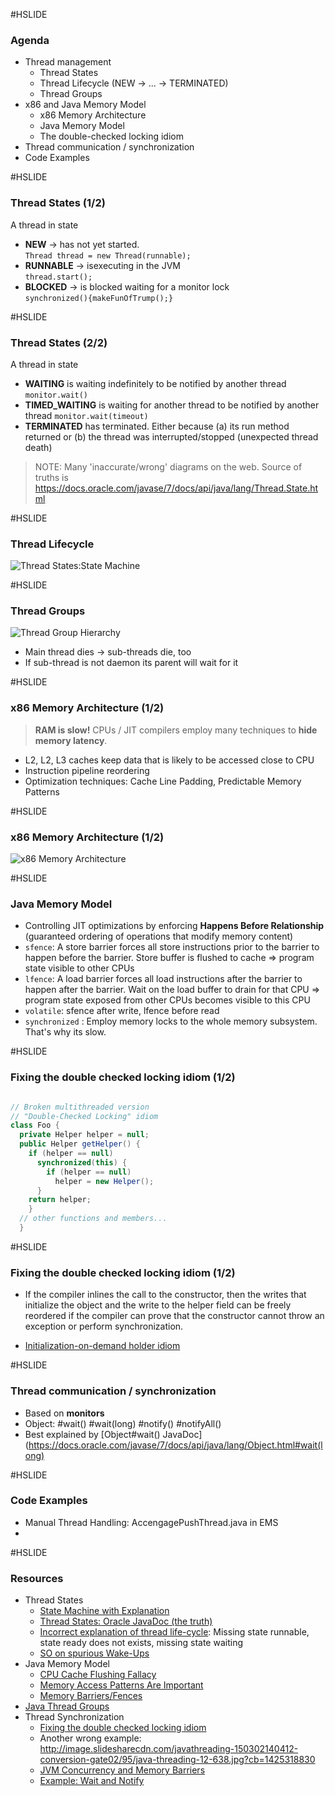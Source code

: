 #HSLIDE

### Agenda

- Thread management
  - Thread States
  - Thread Lifecycle (NEW -> ... -> TERMINATED)
  - Thread Groups
- x86 and Java Memory Model
  - x86 Memory Architecture
  - Java Memory Model
  - The double-checked locking idiom
- Thread communication / synchronization
- Code Examples

#HSLIDE

### Thread States (1/2)

A thread in state 
- **NEW** -> has not yet started.  
`Thread thread = new Thread(runnable);`
- **RUNNABLE** -> isexecuting in the JVM  
`thread.start();`
- **BLOCKED** -> is blocked waiting for a monitor lock  
`synchronized(){makeFunOfTrump();}`


#HSLIDE

### Thread States (2/2)
A thread in state 
- **WAITING** is waiting indefinitely to be notified by another thread  
`monitor.wait()`
- **TIMED_WAITING** is waiting for another thread to be notified by another thread `monitor.wait(timeout)`
- **TERMINATED** has terminated. Either because (a) its run method returned or (b) the thread was interrupted/stopped (unexpected thread death)

> NOTE: Many 'inaccurate/wrong' diagrams on the web. Source of truths is https://docs.oracle.com/javase/7/docs/api/java/lang/Thread.State.html

#HSLIDE

### Thread Lifecycle

![Thread States:State Machine](http://booxs.biz/images/java/thread-states.png)


#HSLIDE

### Thread Groups

![Thread Group Hierarchy](http://images.techhive.com/images/idge/imported/article/jvw/2002/08/jw-0802-java101-100157075-orig.gif)

- Main thread dies -> sub-threads die, too
- If sub-thread is not daemon its parent will wait for it


#HSLIDE

### x86 Memory Architecture (1/2)

> **RAM is slow!** CPUs / JIT compilers employ many techniques to **hide memory latency**.

- L2, L2, L3 caches keep data that is likely to be accessed close to CPU
- Instruction pipeline reordering
- Optimization techniques: Cache Line Padding, Predictable Memory Patterns

#HSLIDE

### x86 Memory Architecture (1/2)

![x86 Memory Architecture](http://2.bp.blogspot.com/-aX64aN8wOTE/Tixd9Y4X-4I/AAAAAAAAAAg/FgM0HWTCbUI/s1600/cpu.png)


#HSLIDE

### Java Memory Model

- Controlling JIT optimizations by enforcing **Happens Before Relationship** (guaranteed ordering of operations that modify memory content)
- `sfence`: A store barrier forces all store instructions prior to the barrier to happen before the barrier. Store buffer is flushed to cache => program state visible to other CPUs
- `lfence`: A load barrier forces all load instructions after the barrier to happen after the barrier. Wait on the load buffer to drain for that CPU => program state exposed from other CPUs becomes visible to this CPU
- `volatile`: sfence after write, lfence before read
- `synchronized` : Employ memory locks to the whole memory subsystem. That's why its slow.


#HSLIDE

### Fixing the double checked locking idiom (1/2)

```java

// Broken multithreaded version
// "Double-Checked Locking" idiom
class Foo { 
  private Helper helper = null;
  public Helper getHelper() {
    if (helper == null) 
      synchronized(this) {
        if (helper == null) 
          helper = new Helper();
      }    
    return helper;
    }
  // other functions and members...
  }

```

#HSLIDE

### Fixing the double checked locking idiom (1/2)

- If the compiler inlines the call to the constructor, then the writes that initialize the object and the write to the helper field can be freely reordered if the compiler can prove that the constructor cannot throw an exception or perform synchronization.  

- [Initialization-on-demand holder idiom](https://en.wikipedia.org/wiki/Initialization-on-demand_holder_idiom)
  

#HSLIDE

### Thread communication / synchronization

- Based on **monitors** 
- Object: #wait() #wait(long) #notify() #notifyAll()
- Best explained by [Object#wait() JavaDoc](https://docs.oracle.com/javase/7/docs/api/java/lang/Object.html#wait(long)


#HSLIDE

### Code Examples


- Manual Thread Handling: AccengagePushThread.java in EMS
- 


#HSLIDE

### Resources

- Thread States
  - [State Machine with Explanation](http://www.uml-diagrams.org/examples/java-6-thread-state-machine-diagram-example.html)
  - [Thread States: Oracle JavaDoc (the truth)](https://docs.oracle.com/javase/7/docs/api/java/lang/Thread.State.html)
  - [Incorrect explanation of thread life-cycle](http://javabook1.blogspot.de/2014/01/thread-life-cycle-in-java.html): Missing state runnable, state ready does not exists, missing state waiting
  - [SO on spurious Wake-Ups](http://stackoverflow.com/questions/1050592/do-spurious-wakeups-actually-happen)
- Java Memory Model
  - [CPU Cache Flushing Fallacy](https://mechanical-sympathy.blogspot.de/2013/02/cpu-cache-flushing-fallacy.html)
  - [Memory Access Patterns Are Important](https://mechanical-sympathy.blogspot.de/2012/08/memory-access-patterns-are-important.html)
  - [Memory Barriers/Fences](https://mechanical-sympathy.blogspot.de/2011/07/memory-barriersfences.html)
- [Java Thread Groups](http://www.javaworld.com/article/2074481/java-concurrency/java-101--understanding-java-threads--part-4---thread-groups--volatility--and-threa.html)
- Thread Synchronization
  - [Fixing the double checked locking idiom](https://www.cs.umd.edu/~pugh/java/memoryModel/DoubleCheckedLocking.html)
  - Another wrong example: http://image.slidesharecdn.com/javathreading-150302140412-conversion-gate02/95/java-threading-12-638.jpg?cb=1425318830
  - [JVM Concurrency and Memory Barriers](https://www.infoq.com/articles/memory_barriers_jvm_concurrency)
  - [Example: Wait and Notify](http://stackoverflow.com/questions/2536692/a-simple-scenario-using-wait-and-notify-in-java)

